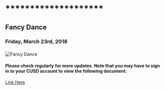 # ********************
## Fancy Dance
### Friday, March 23rd, 2018
### 
<img src="https://cdn3.volusion.com/ywjaz.kepyy/v/vspfiles/photos/MF90GG-2.jpg?1363905466" alt="Fancy Dance">

#### Please check regularly for more updates. Note that you may have to sign in to your CUSD account to view the following document:
<a href="https://docs.google.com/document/d/1KM1Y0cCc9QVBMUHu85cOBn99Tcf43Et6bZrm5a_Jy2Y/edit" target="_blank">Link Here</a>
